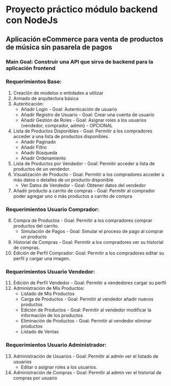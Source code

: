 # Proyecto práctico módulo backend con NodeJs
## Aplicación eCommerce para venta de productos de música sin pasarela de pagos

### Main Goal: Construir una API que sirva de backend para la aplicación frontend


### Requerimientos Base:

1. Creación de modelos o entidades a utilizar
2. Armado de arquitectura básica
3. Autenticación:
    - Añadir Login - Goal: Autenticación de usuario
    - Añadir Registro de Usuario - Goal: Crear una cuenta de usuario
    - Añadir Gestión de Roles - Goal: Asignar roles a los usuarios (vendedor, comprador, admin) - OPCIONAL
4. Lista de Productos Disponibles - Goal: Permitir a los compradores acceder a una lista de productos disponibles.
    - Añadir Paginado
    - Añadir Filtro
    - Añadir Búsqueda
    - Añadir Ordenamiento
5. Lista de Productos por Vendedor - Goal: Permitir acceder a lista de productos de un vendedor.
6. Visualización de Producto - Goal: Permitir a los compradores acceder a más datos o detalles de un producto disponible
    - Ver Datos de Vendedor - Goal: Obtener datos del vendedor
7. Añadir producto a carrito de compras - Goal: Permitir al comprador poder agregar uno o más productos a carrito de compra

### Requerimientos Usuario Comprador:

8. Compra de Productos - Goal: Permitir a los compradores comprar productos del carrito.
    - Simulación de Pagos - Goal: Simular el proceso de pago al comprar un producto
9. Historial de Compras - Goal: Permitir a los compradores ver su historial de compras.
10. Edición de Perfil Comprador: Goal: Permitir a los compradores editar su perfil y cargar una imagen.

### Requerimientos Usuario Vendedor:

11. Edición de Perfil Vendedor - Goal: Permitir a vendedores cargar su perfil
12. Administración de Mis Productos:
    - Listado de Mis Productos
    - Carga de Productos - Goal: Permitir al vendedor añadir nuevos productos
    - Edición de Productos - Goal: Permitir al vendedor modificar la información de los productos
    - Eliminación de Productos - Goal: Permitir al vendedor eliminar productos
    - Listado de Ventas

### Requerimientos Usuario Administrador:

13. Administración de Usuarios - Goal: Permitir al admin ver el listado de usuarios
    - Editar o asignar roles a los usuarios.
14. Administración de Compras - Goal: Permitir al admin ver el historial de compras por usuario